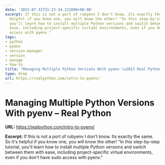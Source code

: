 ```yaml
---
date: '2022-07-31T21:23:34.222000+00:00'
excerpt: If this is not a port of rubyenv I don't know. Its exactly the same. So it's
  helpful if you know one, you will know the other! "In this step-by-step tutorial,
  you'll learn how to install multiple Python versions and switch between them with
  ease, including project-specific virtual environments, even if you don't have sudo
  access with pyenv."
tags:
- python
- pyenv
- version-manager
- version
- manage
- how-to
title: "Managing Multiple Python Versions With pyenv \u2013 Real Python"
type: drop
url: https://realpython.com/intro-to-pyenv/
---
```


# Managing Multiple Python Versions With pyenv – Real Python

**URL:** https://realpython.com/intro-to-pyenv/

**Excerpt:** If this is not a port of rubyenv I don't know. Its exactly the same. So it's helpful if you know one, you will know the other! "In this step-by-step tutorial, you'll learn how to install multiple Python versions and switch between them with ease, including project-specific virtual environments, even if you don't have sudo access with pyenv."
